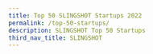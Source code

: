 ```yaml
---
title: Top 50 SLINGSHOT Startups 2022
permalink: /top-50-startups/
description: SLINGSHOT Top 50 Startups
third_nav_title: SLINGSHOT
---
```

